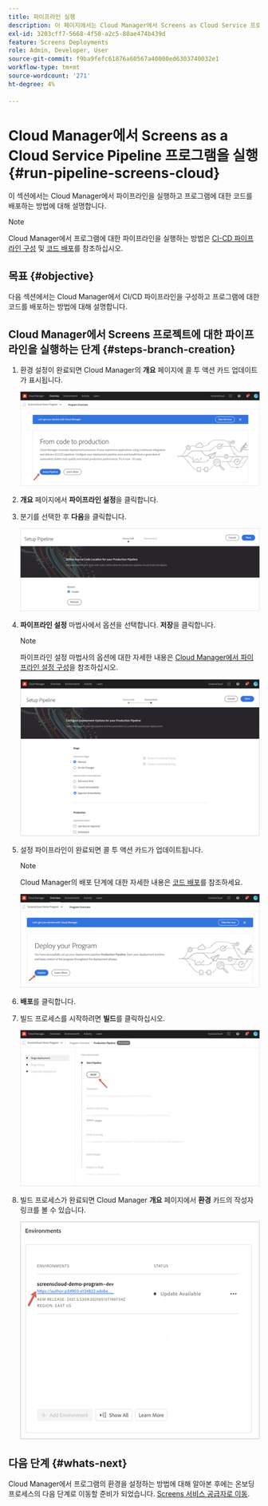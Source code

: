 ```yaml
---
title: 파이프라인 실행
description: 이 페이지에서는 Cloud Manager에서 Screens as Cloud Service 프로젝트용 파이프라인을 실행하는 방법을 설명합니다.
exl-id: 3203cff7-5668-4f50-a2c5-80ae474b439d
feature: Screens Deployments
role: Admin, Developer, User
source-git-commit: f9ba9fefc61876a60567a40000ed6303740032e1
workflow-type: tm+mt
source-wordcount: '271'
ht-degree: 4%

---
```


# Cloud Manager에서 Screens as a Cloud Service Pipeline 프로그램을 실행 {#run-pipeline-screens-cloud}

이 섹션에서는 Cloud Manager에서 파이프라인을 실행하고 프로그램에 대한 코드를 배포하는 방법에 대해 설명합니다.

>[!NOTE]
>Cloud Manager에서 프로그램에 대한 파이프라인을 실행하는 방법은 [CI-CD 파이프라인 구성](https://experienceleague.adobe.com/docs/experience-manager-cloud-service/content/implementing/using-cloud-manager/cicd-pipelines/configuring-production-pipelines.html?lang=ko) 및 [코드 배포](https://experienceleague.adobe.com/docs/experience-manager-cloud-service/content/implementing/using-cloud-manager/deploy-code.html?lang=ko)를 참조하십시오.

## 목표 {#objective}

다음 섹션에서는 Cloud Manager에서 CI/CD 파이프라인을 구성하고 프로그램에 대한 코드를 배포하는 방법에 대해 설명합니다.

## Cloud Manager에서 Screens 프로젝트에 대한 파이프라인을 실행하는 단계 {#steps-branch-creation}

1. 환경 설정이 완료되면 Cloud Manager의 **개요** 페이지에 콜 투 액션 카드 업데이트가 표시됩니다.

   ![이미지](/help/screens-cloud/assets/onboarding/add-environ3.png)

1. **개요** 페이지에서 **파이프라인 설정**&#x200B;을 클릭합니다.

1. 분기를 선택한 후 **다음**&#x200B;을 클릭합니다.

   ![이미지](/help/screens-cloud/assets/onboarding/run-pipeline1.png)

1. **파이프라인 설정** 마법사에서 옵션을 선택합니다. **저장**&#x200B;을 클릭합니다.

   >[!NOTE]
   >파이프라인 설정 마법사의 옵션에 대한 자세한 내용은 [Cloud Manager에서 파이프라인 설정 구성](https://experienceleague.adobe.com/docs/experience-manager-cloud-service/content/implementing/using-cloud-manager/cicd-pipelines/configuring-production-pipelines.html?lang=ko)을 참조하십시오.

   ![이미지](/help/screens-cloud/assets/onboarding/run-pipeline2-a.png)

1. 설정 파이프라인이 완료되면 콜 투 액션 카드가 업데이트됩니다.

   >[!NOTE]
   >Cloud Manager의 배포 단계에 대한 자세한 내용은 [코드 배포](https://experienceleague.adobe.com/docs/experience-manager-cloud-service/content/implementing/using-cloud-manager/deploy-code.html?lang=ko)를 참조하세요.

   ![이미지](/help/screens-cloud/assets/onboarding/run-pipeline3.png)

1. **배포**&#x200B;를 클릭합니다.

1. 빌드 프로세스를 시작하려면 **빌드**&#x200B;를 클릭하십시오.

   ![이미지](/help/screens-cloud/assets/onboarding/run-pipeline4.png)

1. 빌드 프로세스가 완료되면 Cloud Manager **개요** 페이지에서 **환경** 카드의 작성자 링크를 볼 수 있습니다.

   ![이미지](/help/screens-cloud/assets/onboarding/run-pipeline5.png)

## 다음 단계 {#whats-next}

Cloud Manager에서 프로그램의 환경을 설정하는 방법에 대해 알아본 후에는 온보딩 프로세스의 다음 단계로 이동할 준비가 되었습니다. [Screens 서비스 공급자로 이동](/help/screens-cloud/configuring/navigating-to-screens-services-provider.md).
